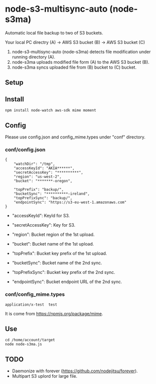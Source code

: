 node-s3-multisync-auto (node-s3ma)
============================================

Automatic local file backup to two of S3 buckets.

Your local PC directry (A) -> AWS S3 bucket (B) -> AWS S3 bucket (C)

1. node-s3-multisync-auto (node-s3ma) detects file modification under running directory (A).
2. node-s3ma uploads modified file form (A) to the AWS S3 bucket (B).
3. node-s3ma syncs uploaded file from (B) bucket to (C) bucket.

Setup
---------------
## Install

```
npm install node-watch aws-sdk mime moment
```

## Config

Please use config.json and config_mime.types under "conf" directory.

### conf/config.json

```
{
    "watchDir": "/tmp",
    "accessKeyId": "AKIA******",
    "secretAccessKey": "**********",
    "region": "us-west-2",
    "bucket": "*******-oregon", 
	
    "topPrefix": "backup/",
    "bucketSync": "**********-ireland",
    "topPrefixSync": "backup/",
    "endpointSync": "https://s3-eu-west-1.amazonaws.com"
}
```

* "accessKeyId": KeyId for S3.
* "secretAccessKey": Key for S3.

* "region": Bucket region of the 1st upload.
* "bucket": Bucket name of the 1st upload.
* "topPrefix": Bucket key prefix of the 1st upload.

* "bucketSync": Bucket name of the 2nd sync.
* "topPrefixSync": Bucket key prefix of the 2nd sync.
* "endpointSync": Bucket endpoint URL of the 2nd sync.

### conf/config_mime.types

```
application/x-test  test
```

It is come from https://npmjs.org/package/mime.

Use
---------

```
cd /home/account/target
node node-s3ma.js
```

TODO
---------

* Daemonize with forever (https://github.com/nodejitsu/forever).
* Multipart S3 uplord for large file.




